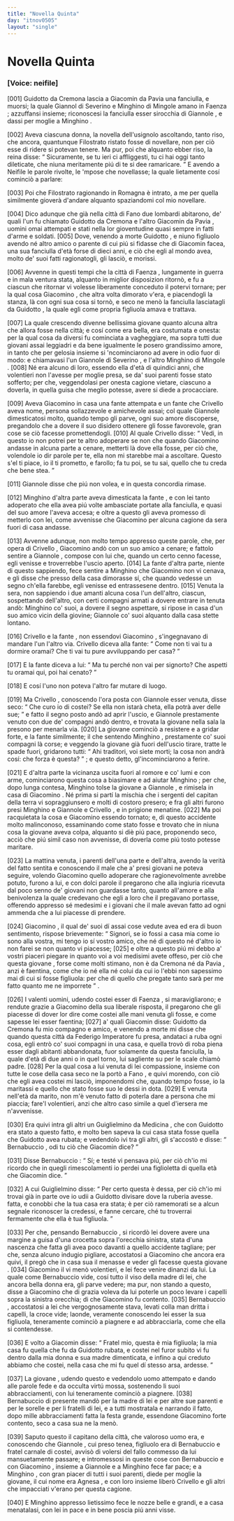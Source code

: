 ```yaml
---
title: "Novella Quinta"
day: "itnov0505"
layout: "single"
---
```

<div id="nov0505" type="novella" who="neifile">
 <h1>
  Novella Quinta
 </h1>
 <p>
  <h3>
   [Voice: neifile]
  </h3>
 </p>
 <argument>
  <p>
   <a name="p05050001">
    [001]
   </a>
   <name persref="guidotto" type="person">
    Guidotto da Cremona
   </name>
   lascia a
   <name persref="giacomino" type="person">
    Giacomin da Pavia
   </name>
   una fanciulla, e muorsi; la quale
   <name persref="giannole" type="person">
    Giannol di Severino
   </name>
   e
   <name persref="minghino">
    Minghino di Mingole
   </name>
   amano in
   <name placeref="faenza" type="place">
    Faenza
   </name>
   ; azzuffansi insieme; riconoscesi la fanciulla esser sirocchia di
   <name persref="giannole" type="person">
    Giannole
   </name>
   , e dassi per moglie a
   <name persref="minghino" type="person">
    Minghino
   </name>
   .
  </p>
 </argument>
 <div3 type="commentary" who="author">
  <p>
   <a name="p05050002">
    [002]
   </a>
   Aveva ciascuna donna, la novella dell'usignolo ascoltando, tanto riso, che ancora, quantunque
   <name persref="filostrato" type="person">
    Filostrato
   </name>
   ristato fosse di novellare, non per ci&ograve; esse di ridere si potevan tenere. Ma pur, poi che alquanto ebber riso, la
   <name persref="fiammetta" type="person">
    reina
   </name>
   disse:
   <q direct="unspecified" who="fiammetta">
    Sicuramente, se tu ieri ci affliggesti, tu ci hai oggi tanto dileticate, che niuna meritamente pi&uacute; di te si dee ramaricare.
   </q>
   E avendo a Neifile le parole rivolte, le 'mpose che novellasse; la quale lietamente cos&iacute; cominci&ograve; a parlare:
  </p>
 </div3>
 <div3 type="commentary" who="neifile">
  <p>
   <a name="p05050003">
    [003]
   </a>
   Poi che
   <name persref="filostrato" type="person">
    Filostrato
   </name>
   ragionando in
   <name placeref="romagna" type="place">
    Romagna
   </name>
   &egrave; intrato, a me per quella similmente giover&agrave; d'andare alquanto spaziandomi col mio novellare.
  </p>
 </div3>
 <p>
  <a name="p05050004">
   [004]
  </a>
  Dico adunque che gi&agrave; nella citt&agrave; di
  <name placeref="fano" type="place">
   Fano
  </name>
  due lombardi abitarono, de' quali l'un fu chiamato
  <name persref="guidotto" type="person">
   Guidotto da Cremona
  </name>
  e l'altro
  <name persref="giacomino" type="person">
   Giacomin da Pavia
  </name>
  , uomini omai attempati e stati nella lor gioventudine quasi sempre in fatti d'arme e soldati.
  <a name="p05050005">
   [005]
  </a>
  Dove, venendo a morte
  <name persref="guidotto" type="person">
   Guidotto
  </name>
  , e niuno figliuolo avendo n&eacute; altro amico o parente di cui pi&uacute; si fidasse che di
  <name persref="giacomino" type="person">
   Giacomin
  </name>
  facea, una sua fanciulla d'et&agrave; forse di dieci anni, e ci&ograve; che egli al mondo avea, molto de' suoi fatti ragionatogli, gli lasci&ograve;, e morissi.
 </p>
 <p>
  <a name="p05050006">
   [006]
  </a>
  Avvenne in questi tempi che la citt&agrave; di
  <name placeref="faenza" type="place">
   Faenza
  </name>
  , lungamente in guerra e in mala ventura stata, alquanto in miglior disposizion ritorn&ograve;, e fu a ciascun che ritornar vi volesse liberamente conceduto il potervi tornare; per la qual cosa
  <name persref="giacomino" type="person">
   Giacomino
  </name>
  , che altra volta dimorato v'era, e piacendogli la stanza, l&agrave; con ogni sua cosa si torn&ograve;, e seco ne men&ograve; la fanciulla lasciatagli da
  <name persref="guidotto" type="person">
   Guidotto
  </name>
  , la quale egli come propria figliuola amava e trattava.
 </p>
 <p>
  <a name="p05050007">
   [007]
  </a>
  La quale crescendo divenne bellissima
  <name persref="agnesabernabuccio" type="person">
   giovane
  </name>
  quanto alcuna altra che allora fosse nella citt&agrave;; e cos&iacute; come era bella, era costumata e onesta: per la qual cosa da diversi fu cominciata a vagheggiare, ma sopra tutti due giovani assai leggiadri e da bene igualmente le posero grandissimo amore, in tanto che per gelosia insieme si 'ncominciarono ad avere in odio fuor di modo: e chiamavasi l'un
  <name persref="giannole" type="person">
   Giannole di Severino
  </name>
  , e l'altro
  <name persref="minghino" type="person">
   Minghino di Mingole
  </name>
  .
  <a name="p05050008">
   [008]
  </a>
  N&eacute; era alcuno di loro, essendo ella d'et&agrave; di quindici anni, che volentieri non l'avesse per moglie presa, se da' suoi parenti fosse stato sofferto; per che, veggendolasi per onesta cagione vietare, ciascuno a doverla, in quella guisa che meglio potesse, avere si diede a procacciare.
 </p>
 <p>
  <a name="p05050009">
   [009]
  </a>
  Aveva
  <name persref="giacomino" type="person">
   Giacomino
  </name>
  in casa una
  <name persref="fante-0505" type="person">
   fante
  </name>
  attempata e un
  <name persref="fante-0505" type="person">
   fante
  </name>
  che
  <name persref="crivello" type="person">
   Crivello
  </name>
  aveva nome, persona sollazzevole e amichevole assai; col quale
  <name persref="giannole" type="person">
   Giannole
  </name>
  dimesticatosi molto, quando tempo gli parve, ogni suo amore discoperse, pregandolo che a dovere il suo disidero ottenere gli fosse favorevole, gran cose se ci&ograve; facesse promettendogli.
  <a name="p05050010">
   [010]
  </a>
  Al quale
  <name persref="crivello" type="person">
   Crivello
  </name>
  disse:
  <q direct="unspecified" who="crivello">
   Vedi, in questo io non potrei per te altro adoperare se non che quando
   <name persref="giacomino" type="person">
    Giacomino
   </name>
   andasse in alcuna parte a cenare, metterti l&agrave; dove ella fosse, per ci&ograve; che, volendole io dir parole per te, ella non mi starebbe mai a ascoltare. Questo s'el ti piace, io il ti prometto, e farollo; fa tu poi, se tu sai, quello che tu creda che bene stea.
  </q>
 </p>
 <p>
  <a name="p05050011">
   [011]
  </a>
  <name persref="giannole" type="person">
   Giannole
  </name>
  disse che pi&uacute; non volea, e in questa concordia rimase.
 </p>
 <p>
  <a name="p05050012">
   [012]
  </a>
  <name persref="minghino" type="person">
   Minghino
  </name>
  d'altra parte aveva dimesticata la
  <name persref="fante-0505" type="person">
   fante
  </name>
  , e con lei tanto adoperato che ella avea pi&uacute; volte ambasciate portate alla fanciulla, e quasi del suo amore l'aveva accesa; e oltre a questo gli aveva promesso di metterlo con lei, come avvenisse che
  <name persref="giacomino" type="person">
   Giacomino
  </name>
  per alcuna cagione da sera fuori di casa andasse.
 </p>
 <p>
  <a name="p05050013">
   [013]
  </a>
  Avvenne adunque, non molto tempo appresso queste parole, che, per opera di
  <name persref="crivello" type="person">
   Crivello
  </name>
  ,
  <name persref="giacomino" type="person">
   Giacomino
  </name>
  and&ograve; con un suo amico a cenare; e fattolo sentire a
  <name persref="giannole" type="person">
   Giannole
  </name>
  , compose con lui che, quando un certo cenno facesse, egli venisse e troverrebbe l'uscio aperto.
  <a name="p05050014">
   [014]
  </a>
  La
  <name persref="fante-0505" type="person">
   fante
  </name>
  d'altra parte, niente di questo sappiendo, fece sentire a
  <name persref="minghino" type="person">
   Minghino
  </name>
  che
  <name persref="giacomino" type="person">
   Giacomino
  </name>
  non vi cenava, e gli disse che presso della casa dimorasse s&iacute;, che quando vedesse un segno ch'ella farebbe, egli venisse ed entrassesene dentro.
  <a name="p05050015">
   [015]
  </a>
  Venuta la sera, non sappiendo i due amanti alcuna cosa l'un dell'altro, ciascun, sospettando dell'altro, con certi compagni armati a dovere entrare in tenuta and&ograve;:
  <name persref="minghino" type="person">
   Minghino
  </name>
  co' suoi, a dovere il segno aspettare, si ripose in casa d'un suo amico vicin della giovine;
  <name persref="giannole" type="person">
   Giannole
  </name>
  co' suoi alquanto dalla casa stette lontano.
 </p>
 <p>
  <a name="p05050016">
   [016]
  </a>
  <name persref="crivello" type="person">
   Crivello
  </name>
  e la
  <name persref="fante-0505" type="person">
   fante
  </name>
  , non essendovi
  <name persref="giacomino" type="person">
   Giacomino
  </name>
  , s'ingegnavano di mandare l'un l'altro via.
  <name persref="crivello" type="person">
   Crivello
  </name>
  diceva alla fante:
  <q direct="unspecified" who="crivello">
   Come non ti vai tu a dormire oramai? Che ti vai tu pure avviluppando per casa?
  </q>
 </p>
 <p>
  <a name="p05050017">
   [017]
  </a>
  E la
  <name persref="fante-0505" type="person">
   fante
  </name>
  diceva a lui:
  <q direct="unspecified" who="fante-0505">
   Ma tu perch&eacute; non vai per signorto? Che aspetti tu oramai qui, poi hai cenato?
  </q>
 </p>
 <p>
  <a name="p05050018">
   [018]
  </a>
  E cos&iacute; l'uno non poteva l'altro far mutare di luogo.
 </p>
 <p>
  <a name="p05050019">
   [019]
  </a>
  Ma
  <name persref="crivello" type="person">
   Crivello
  </name>
  , conoscendo l'ora posta con
  <name persref="giannole" type="person">
   Giannole
  </name>
  esser venuta, disse seco:
  <q direct="unspecified" who="crivello">
   Che curo io di costei? Se ella non istar&agrave; cheta, ella potr&agrave; aver delle sue;
  </q>
  e fatto il segno posto and&ograve; ad aprir l'uscio, e
  <name persref="giannole" type="person">
   Giannole
  </name>
  prestamente venuto con due de' compagni and&ograve; dentro, e trovata la
  <name persref="agnesabernabuccio" type="person">
   giovane
  </name>
  nella sala la presono per menarla via.
  <a name="p05050020">
   [020]
  </a>
  La giovane cominci&ograve; a resistere e a gridar forte, e la
  <name persref="fante-0505" type="person">
   fante
  </name>
  similmente; il che sentendo
  <name persref="minghino" type="person">
   Minghino
  </name>
  , prestamente co' suoi compagni l&agrave; corse; e veggendo la giovane gi&agrave; fuori dell'uscio tirare, tratte le spade fuori, gridarono tutti:
  <q direct="unspecified" type="othervoice">
   Ahi traditori, voi siete morti; la cosa non andr&agrave; cos&iacute;: che forza &egrave; questa?
  </q>
  ; e questo detto, gl'incominciarono a ferire.
 </p>
 <p>
  <a name="p05050021">
   [021]
  </a>
  E d'altra parte la vicinanza uscita fuori al romore e co' lumi e con arme, cominciarono questa cosa a biasimare e ad aiutar
  <name persref="minghino" type="person">
   Minghino
  </name>
  ; per che, dopo lunga contesa,
  <name persref="minghino" type="person">
   Minghino
  </name>
  tolse la
  <name persref="agnesabernabuccio" type="person">
   giovane
  </name>
  a
  <name persref="giannole" type="person">
   Giannole
  </name>
  , e rimisela in casa di
  <name persref="giacomino" type="person">
   Giacomino
  </name>
  . N&eacute; prima si part&iacute; la mischia che i sergenti del capitan della terra vi sopraggiunsero e molti di costoro presero; e fra gli altri furono presi
  <name persref="minghino" type="person">
   Minghino
  </name>
  e
  <name persref="giannole" type="person">
   Giannole
  </name>
  e
  <name persref="crivello" type="person">
   Crivello
  </name>
  , e in prigione menatine.
  <a name="p05050022">
   [022]
  </a>
  Ma poi racquietata la cosa e
  <name persref="giacomino" type="person">
   Giacomino
  </name>
  essendo tornato; e, di questo accidente molto malinconoso, essaminando come stato fosse e trovato che in niuna cosa la giovane aveva colpa, alquanto si di&egrave; pi&uacute; pace, proponendo seco, acci&ograve; che pi&uacute; simil caso non avvenisse, di doverla come pi&uacute; tosto potesse maritare.
 </p>
 <p>
  <a name="p05050023">
   [023]
  </a>
  La mattina venuta, i parenti dell'una parte e dell'altra, avendo la verit&agrave; del fatto sentita e conoscendo il male che a' presi giovani ne poteva seguire, volendo
  <name persref="giacomino" type="person">
   Giacomino
  </name>
  quello adoperare che ragionevolmente avrebbe potuto, furono a lui, e con dolci parole il pregarono che alla ingiuria ricevuta dal poco senno de' giovani non guardasse tanto, quanto all'amore e alla benivolenza la quale credevano che egli a loro che il pregavano portasse, offerendo appresso s&eacute; medesimi e i giovani che il male avevan fatto ad ogni ammenda che a lui piacesse di prendere.
 </p>
 <p>
  <a name="p05050024">
   [024]
  </a>
  <name persref="giacomino" type="person">
   Giacomino
  </name>
  , il qual de' suoi d&iacute; assai cose vedute avea ed era di buon sentimento, rispose brievemente:
  <q direct="unspecified">
   Signori, se io fossi a casa mia come io sono alla vostra, mi tengo io s&iacute; vostro amico, che n&eacute; di questo n&eacute; d'altro io non farei se non quanto vi piacesse;
   <a name="p05050025">
    [025]
   </a>
   e oltre a questo pi&uacute; mi debbo a' vostri piaceri piegare in quanto voi a voi medisimi avete offeso, per ci&ograve; che questa
   <name persref="agnesabernabuccio" type="person">
    giovane
   </name>
   , forse come molti stimano, non &egrave; da
   <name placeref="cremona" type="place">
    Cremona
   </name>
   n&eacute; da
   <name placeref="pavia" type="place">
    Pavia
   </name>
   , anzi &egrave; faentina, come che io n&eacute; ella n&eacute; colui da cui io l'ebbi non sapessimo mai di cui si fosse figliuola: per che di quello che pregate tanto sar&agrave; per me fatto quanto me ne imporrete
  </q>
  .
 </p>
 <p>
  <a name="p05050026">
   [026]
  </a>
  I valenti uomini, udendo costei esser di
  <name placeref="faenza" type="place">
   Faenza
  </name>
  , si maravigliarono; e rendute grazie a
  <name persref="giacomino" type="person">
   Giacomino
  </name>
  della sua liberale risposta, il pregarono che gli piacesse di dover lor dire come costei alle mani venuta gli fosse, e come sapesse lei esser faentina;
  <a name="p05050027">
   [027]
  </a>
  a' quali
  <name persref="giacomino" type="person">
   Giacomin
  </name>
  disse:
  <name persref="guidotto" type="person">
   Guidotto da Cremona
  </name>
  fu mio compagno e amico, e venendo a morte mi disse che quando questa citt&agrave; da
  <name persref="federicoii" type="person">
   Federigo Imperatore
  </name>
  fu presa, andataci a ruba ogni cosa, egli entr&ograve; co' suoi compagni in una casa, e quella trov&ograve; di roba piena esser dagli abitanti abbandonata, fuor solamente da questa fanciulla, la quale d'et&agrave; di due anni o in quel torno, lui sagliente su per le scale chiam&ograve; padre.
  <a name="p05050028">
   [028]
  </a>
  Per la qual cosa a lui venuta di lei compassione, insieme con tutte le cose della casa seco ne la port&ograve; a
  <name placeref="fano" type="place">
   Fano
  </name>
  , e quivi morendo, con ci&ograve; che egli avea costei mi lasci&ograve;, imponendomi che, quando tempo fosse, io la maritassi e quello che stato fosse suo le dessi in dota.
  <a name="p05050029">
   [029]
  </a>
  E venuta nell'et&agrave; da marito, non m'&egrave; venuto fatto di poterla dare a persona che mi piaccia; fare'l volentieri, anzi che altro caso simile a quel d'iersera me n'avvenisse.
 </p>
 <p>
  <a name="p05050030">
   [030]
  </a>
  Era quivi intra gli altri un
  <name persref="guglielmino" type="person">
   Guiglielmino da Medicina
  </name>
  , che con
  <name persref="guidotto" type="person">
   Guidotto
  </name>
  era stato a questo fatto, e molto ben sapeva la cui casa stata fosse quella che
  <name persref="guidotto" type="person">
   Guidotto
  </name>
  avea rubata; e vedendolo ivi tra gli altri, gli s'accost&ograve; e disse:
  <q direct="unspecified" who="guglielmino">
   <name persref="bernabuccio" type="person">
    Bernabuccio
   </name>
   , odi tu ci&ograve; che
   <name persref="giacomino" type="person">
    Giacomin
   </name>
   dice?
  </q>
 </p>
 <p>
  <a name="p05050031">
   [031]
  </a>
  Disse
  <name persref="bernabuccio" type="person">
   Bernabuccio
  </name>
  :
  <q direct="unspecified" who="bernabuccio">
   S&iacute;; e test&eacute; vi pensava pi&uacute;, per ci&ograve; ch'io mi ricordo che in quegli rimescolamenti io perdei una figlioletta di quella et&agrave; che
   <name persref="giacomino" type="person">
    Giacomin
   </name>
   dice.
  </q>
 </p>
 <p>
  <a name="p05050032">
   [032]
  </a>
  A cui
  <name persref="guglielmino" type="person">
   Guiglielmino
  </name>
  disse:
  <q direct="unspecified">
   Per certo questa &egrave; dessa, per ci&ograve; ch'io mi trovai gi&agrave; in parte ove io udii a
   <name persref="guidotto" type="person">
    Guidotto
   </name>
   divisare dove la ruberia avesse. fatta, e conobbi che la tua casa era stata; &egrave; per ci&ograve; ramemorati se a alcun segnale riconoscer la credessi, e fanne cercare, ch&eacute; tu troverrai fermamente che ella &egrave; tua figliuola.
  </q>
 </p>
 <p>
  <a name="p05050033">
   [033]
  </a>
  Per che, pensando
  <name persref="bernabuccio" type="person">
   Bernabuccio
  </name>
  , si ricord&ograve; lei dovere avere una margine a guisa d'una crocetta sopra l'orecchia sinistra, stata d'una nascenza che fatta gli avea poco davanti a quello accidente tagliare; per che, senza alcuno indugio pigliare, accostatosi a
  <name persref="giacomino" type="person">
   Giacomino
  </name>
  che ancora era quivi, il preg&ograve; che in casa sua il menasse e veder gli facesse questa
  <name persref="agnesabernabuccio" type="person">
   giovane
  </name>
  .
  <a name="p05050034">
   [034]
  </a>
  <name persref="giacomino" type="person">
   Giacomino
  </name>
  il vi men&ograve; volentieri, e lei fece venire dinanzi da lui. La quale come
  <name persref="bernabuccio" type="person">
   Bernabuccio
  </name>
  vide, cos&iacute; tutto il viso della madre di lei, che ancora bella donna era, gli parve vedere; ma pur, non stando a questo, disse a
  <name persref="giacomino" type="person">
   Giacomino
  </name>
  che di grazia voleva da lui poterle un poco levare i capelli sopra la sinistra orecchia; di che
  <name persref="giacomino" type="person">
   Giacomino
  </name>
  fu contento.
  <a name="p05050035">
   [035]
  </a>
  <name persref="bernabuccio" type="person">
   Bernabuccio
  </name>
  , accostatosi a lei che vergognosamente stava, levati colla man dritta i capelli, la croce vide; laonde, veramente conoscendo lei esser la sua figliuola, teneramente cominci&ograve; a piagnere e ad abbracciarla, come che ella si contendesse.
 </p>
 <p>
  <a name="p05050036">
   [036]
  </a>
  E volto a
  <name persref="giacomino" type="person">
   Giacomin
  </name>
  disse:
  <q direct="unspecified" who="bernabuccio">
   Fratel mio, questa &egrave; mia figliuola; la mia casa fu quella che fu da
   <name persref="guidotto" type="person">
    Guidotto
   </name>
   rubata, e costei nel furor subito vi fu dentro dalla mia donna e sua madre dimenticata, e infino a qui creduto abbiamo che costei, nella casa che mi fu quel d&iacute; stesso arsa, ardesse.
  </q>
 </p>
 <p>
  <a name="p05050037">
   [037]
  </a>
  La
  <name persref="agnesabernabuccio" type="person">
   giovane
  </name>
  , udendo questo e vedendolo uomo attempato e dando alle parole fede e da occulta virt&uacute; mossa, sostenendo li suoi abbracciamenti, con lui teneramente cominci&ograve; a piagnere.
  <a name="p05050038">
   [038]
  </a>
  <name persref="bernabuccio" type="person">
   Bernabuccio
  </name>
  di presente mand&ograve; per la madre di lei e per altre sue parenti e per le sorelle e per li fratelli di lei, e a tutti mostratala e narrando il fatto, dopo mille abbracciamenti fatta la festa grande, essendone
  <name persref="giacomino" type="person">
   Giacomino
  </name>
  forte contento, seco a casa sua ne la men&ograve;.
 </p>
 <p>
  <a name="p05050039">
   [039]
  </a>
  Saputo questo il capitano della citt&agrave;, che valoroso uomo era, e conoscendo che
  <name persref="giannole" type="person">
   Giannole
  </name>
  , cui preso tenea, figliuolo era di
  <name persref="bernabuccio" type="person">
   Bernabuccio
  </name>
  e fratel carnale di costei, avvis&ograve; di volersi del fallo commesso da lui mansuetamente passare; e intromessosi in queste cose con
  <name persref="bernabuccio" type="person">
   Bernabuccio
  </name>
  e con
  <name persref="giacomino" type="person">
   Giacomino
  </name>
  , insieme a
  <name persref="giannole" type="person">
   Giannole
  </name>
  e a
  <name persref="minghino" type="person">
   Minghino
  </name>
  fece far pace; e a
  <name persref="minghino" type="person">
   Minghino
  </name>
  , con gran piacer di tutti i suoi parenti, diede per moglie la giovane, il cui nome era
  <name persref="agnesabernabuccio" type="person">
   Agnesa
  </name>
  , e con loro insieme liber&ograve;
  <name persref="crivello" type="person">
   Crivello
  </name>
  e gli altri che impacciati v'erano per questa cagione.
 </p>
 <p>
  <a name="p05050040">
   [040]
  </a>
  E
  <name persref="minghino" type="person">
   Minghino
  </name>
  appresso lietissimo fece le nozze belle e grandi, e a casa menatalasi, con lei in pace e in bene poscia pi&uacute; anni visse.
 </p>
</div>